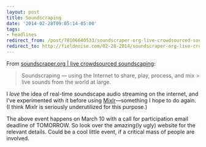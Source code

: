```yaml
---
layout: post 
title: Soundscraping
date: '2014-02-28T09:05:14-05:00' 
tags: 
- headlines 
redirect_from: /post/78106640533/soundscraper-org-live-crowdsourced-soundscaping/
redirect_to: http://fieldnoise.com/02-28-2014/soundscraper-org-live-crowdsourced-soundscaping.html
--- 
```


From [soundscraper.org | live crowdsourced soundscaping](http://www.soundscraper.org/):

> Soundscraping — using the Internet to share, play, process, and mix > live sounds from the world at large.

I *love* the idea of real-time soundscape audio streaming on the internet, and I’ve experimented with it before using [Mixlr](http://mixlr.com/)—something I hope to do again. (I think Mixlr is seriously underutilized for this purpose.)

The above event happens on March 10 with a call for participation email deadline of TOMORROW. So look over the amazing(ly ugly) website for the relevant details. Could be a cool little event, if a critical mass of people are involved.

